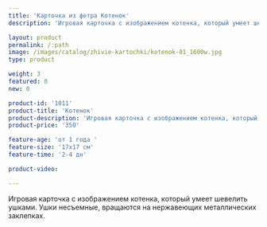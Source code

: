```yaml
---
title: 'Карточка из фетра Котенок'
description: 'Игровая карточка с изображением котенка, который умеет шевелить ушками. Ушки несъемные, вращаются на нержавеющих металлических заклепках.'

layout: product
permalink: /:path
image: /images/catalog/zhivie-kartochki/kotenok-01_1600w.jpg
type: product

weight: 3
featured: 0
new: 0

product-id: '1011'
product-title: 'Котенок'
product-description: 'Игровая карточка с изображением котенка, который умеет шевелить ушками. Ушки несъемные, вращаются на нержавеющих металлических заклепках.'
product-price: '350'

feature-age: 'от 1 года '
feature-size: '17х17 см'
feature-time: '2-4 дн'

product-video: 

---
```

Игровая карточка с изображением котенка, который умеет шевелить ушками. Ушки несъемные, вращаются на нержавеющих металлических заклепках.